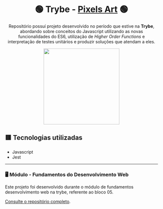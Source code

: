  <div align=center>

# 🟢 Trybe - [Pixels Art](https://trybe-pixels-art.vercel.app/) 🟢

Repositório possuí projeto desenvolvido no período que estive na <b>Trybe</b>, abordando sobre conceitos do Javascript utilizando as novas funcionalidades do ES6, utilização de _Higher Order Functions_ e interpretação de testes unitários e produzir soluções que atendam a eles.

<a href="https://www.betrybe.com/" target="_blank">
<img src="https://freecourse.betrybe.com/images/trybe-logo-e10dbaaa26462aa149b81a924b00df07.png?vsn=d" width="250px">
</a>

</div>

## 🟥 Tecnologias utilizadas

- Javascript
- Jest

* * *

### 🖥 Módulo - Fundamentos do Desenvolvimento Web

Este projeto foi desenvolvido durante o módulo de fundamentos desenvolvimento web na trybe, referente ao bloco 05.

[Consulte o repositório completo](https://github.com/lcds90/trybe-course).

